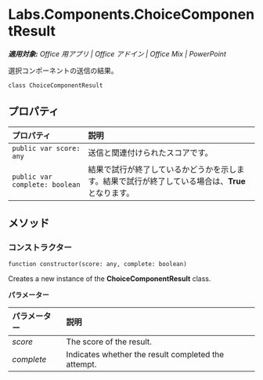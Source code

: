 ﻿
# Labs.Components.ChoiceComponentResult

 _**適用対象:** Office 用アプリ | Office アドイン | Office Mix | PowerPoint_

選択コンポーネントの送信の結果。

```
class ChoiceComponentResult
```


## プロパティ


|プロパティ|説明|
|:-----|:-----|
| `public var score: any`|送信と関連付けられたスコアです。|
| `public var complete: boolean`|結果で試行が終了しているかどうかを示します。結果で試行が終了している場合は、**True** となります。|

## メソッド




### コンストラクター

 `function constructor(score: any, complete: boolean)`

Creates a new instance of the  **ChoiceComponentResult** class.

 **パラメーター**


|パラメーター|説明|
|:-----|:-----|
| _score_|The score of the result.|
| _complete_|Indicates whether the result completed the attempt.|
